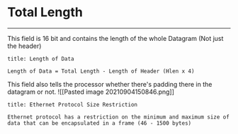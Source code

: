 # Total Length
***
This field is 16 bit and contains the length of the whole Datagram (Not just the header)

```ad-attention
title: Length of Data

Length of Data = Total Length - Length of Header (Hlen x 4)

```

This field also tells the processor whether there's padding there in the datagram or not.
 ![[Pasted image 20210904150846.png]]

```ad-info
title: Ethernet Protocol Size Restriction

Ethernet protocol has a restriction on the minimum and maximum size of data that can be encapsulated in a frame (46 - 1500 bytes)

```
